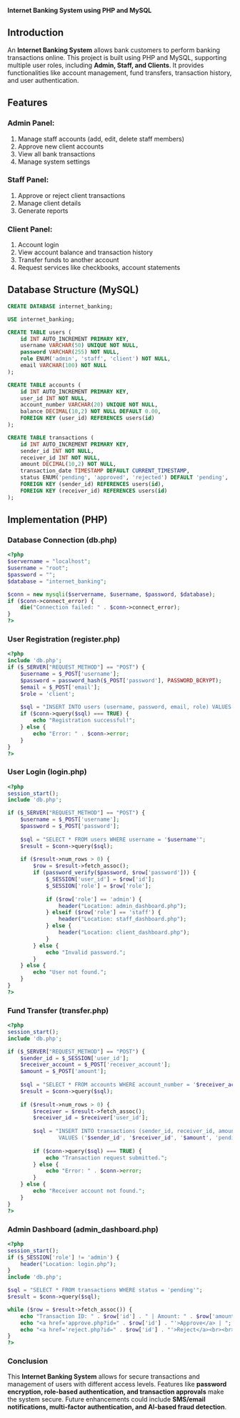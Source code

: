 **Internet Banking System using PHP and MySQL**

## Introduction
An **Internet Banking System** allows bank customers to perform banking transactions online. This project is built using PHP and MySQL, supporting multiple user roles, including **Admin, Staff, and Clients**. It provides functionalities like account management, fund transfers, transaction history, and user authentication.

## Features
### **Admin Panel:**
1. Manage staff accounts (add, edit, delete staff members)
2. Approve new client accounts
3. View all bank transactions
4. Manage system settings

### **Staff Panel:**
1. Approve or reject client transactions
2. Manage client details
3. Generate reports

### **Client Panel:**
1. Account login
2. View account balance and transaction history
3. Transfer funds to another account
4. Request services like checkbooks, account statements

## Database Structure (MySQL)
```sql
CREATE DATABASE internet_banking;

USE internet_banking;

CREATE TABLE users (
    id INT AUTO_INCREMENT PRIMARY KEY,
    username VARCHAR(50) UNIQUE NOT NULL,
    password VARCHAR(255) NOT NULL,
    role ENUM('admin', 'staff', 'client') NOT NULL,
    email VARCHAR(100) NOT NULL
);

CREATE TABLE accounts (
    id INT AUTO_INCREMENT PRIMARY KEY,
    user_id INT NOT NULL,
    account_number VARCHAR(20) UNIQUE NOT NULL,
    balance DECIMAL(10,2) NOT NULL DEFAULT 0.00,
    FOREIGN KEY (user_id) REFERENCES users(id)
);

CREATE TABLE transactions (
    id INT AUTO_INCREMENT PRIMARY KEY,
    sender_id INT NOT NULL,
    receiver_id INT NOT NULL,
    amount DECIMAL(10,2) NOT NULL,
    transaction_date TIMESTAMP DEFAULT CURRENT_TIMESTAMP,
    status ENUM('pending', 'approved', 'rejected') DEFAULT 'pending',
    FOREIGN KEY (sender_id) REFERENCES users(id),
    FOREIGN KEY (receiver_id) REFERENCES users(id)
);
```

## Implementation (PHP)

### **Database Connection (db.php)**
```php
<?php
$servername = "localhost";
$username = "root";
$password = "";
$database = "internet_banking";

$conn = new mysqli($servername, $username, $password, $database);
if ($conn->connect_error) {
    die("Connection failed: " . $conn->connect_error);
}
?>
```

### **User Registration (register.php)**
```php
<?php
include 'db.php';
if ($_SERVER["REQUEST_METHOD"] == "POST") {
    $username = $_POST['username'];
    $password = password_hash($_POST['password'], PASSWORD_BCRYPT);
    $email = $_POST['email'];
    $role = 'client';
    
    $sql = "INSERT INTO users (username, password, email, role) VALUES ('$username', '$password', '$email', '$role')";
    if ($conn->query($sql) === TRUE) {
        echo "Registration successful!";
    } else {
        echo "Error: " . $conn->error;
    }
}
?>
```

### **User Login (login.php)**
```php
<?php
session_start();
include 'db.php';

if ($_SERVER["REQUEST_METHOD"] == "POST") {
    $username = $_POST['username'];
    $password = $_POST['password'];
    
    $sql = "SELECT * FROM users WHERE username = '$username'";
    $result = $conn->query($sql);
    
    if ($result->num_rows > 0) {
        $row = $result->fetch_assoc();
        if (password_verify($password, $row['password'])) {
            $_SESSION['user_id'] = $row['id'];
            $_SESSION['role'] = $row['role'];
            
            if ($row['role'] == 'admin') {
                header("Location: admin_dashboard.php");
            } elseif ($row['role'] == 'staff') {
                header("Location: staff_dashboard.php");
            } else {
                header("Location: client_dashboard.php");
            }
        } else {
            echo "Invalid password.";
        }
    } else {
        echo "User not found.";
    }
}
?>
```

### **Fund Transfer (transfer.php)**
```php
<?php
session_start();
include 'db.php';

if ($_SERVER["REQUEST_METHOD"] == "POST") {
    $sender_id = $_SESSION['user_id'];
    $receiver_account = $_POST['receiver_account'];
    $amount = $_POST['amount'];
    
    $sql = "SELECT * FROM accounts WHERE account_number = '$receiver_account'";
    $result = $conn->query($sql);
    
    if ($result->num_rows > 0) {
        $receiver = $result->fetch_assoc();
        $receiver_id = $receiver['user_id'];
        
        $sql = "INSERT INTO transactions (sender_id, receiver_id, amount, status)
                VALUES ('$sender_id', '$receiver_id', '$amount', 'pending')";
        
        if ($conn->query($sql) === TRUE) {
            echo "Transaction request submitted.";
        } else {
            echo "Error: " . $conn->error;
        }
    } else {
        echo "Receiver account not found.";
    }
}
?>
```

### **Admin Dashboard (admin_dashboard.php)**
```php
<?php
session_start();
if ($_SESSION['role'] != 'admin') {
    header("Location: login.php");
}
include 'db.php';

$sql = "SELECT * FROM transactions WHERE status = 'pending'";
$result = $conn->query($sql);

while ($row = $result->fetch_assoc()) {
    echo "Transaction ID: " . $row['id'] . " | Amount: " . $row['amount'] . " | Status: " . $row['status'] . "<br>";
    echo "<a href='approve.php?id=" . $row['id'] . "'>Approve</a> | ";
    echo "<a href='reject.php?id=" . $row['id'] . "'>Reject</a><br><br>";
}
?>
```

### **Conclusion**
This **Internet Banking System** allows for secure transactions and management of users with different access levels. Features like **password encryption, role-based authentication, and transaction approvals** make the system secure. Future enhancements could include **SMS/email notifications, multi-factor authentication, and AI-based fraud detection**.

